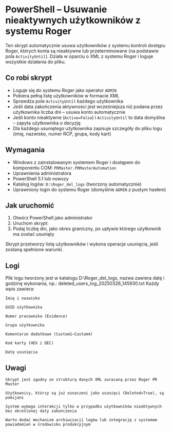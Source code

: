 # PowerShell – Usuwanie nieaktywnych użytkowników z systemu Roger

Ten skrypt automatycznie usuwa użytkowników z systemu kontroli dostępu Roger, których konta są nieaktywne lub przeterminowane (na podstawie pola `ActivityUntil`). Działa w oparciu o XML z systemu Roger i loguje wszystkie działania do pliku.

## Co robi skrypt

- Loguje się do systemu Roger jako operator `ADMIN`
- Pobiera pełną listę użytkowników w formacie XML
- Sprawdza pole `ActivityUntil` każdego użytkownika
- Jeśli data zakończenia aktywności jest wcześniejsza niż podana przez użytkownika liczba dni – usuwa konto automatycznie
- Jeśli konto nieaktywne (`Active=False`) i `ActivityUntil` to data domyślna – zapyta użytkownika o decyzję
- Dla każdego usuniętego użytkownika zapisuje szczegóły do pliku logu (imię, nazwisko, numer RCP, grupa, kody kart)

## Wymagania

- Windows z zainstalowanym systemem Roger i dostępem do komponentu COM: `PRMaster.PRMasterAutomation`
- Uprawnienia administratora
- PowerShell 5.1 lub nowszy
- Katalog logów: `D:\Roger_del_logs` (tworzony automatycznie)
- Uprawniony login do systemu Roger (domyślnie `ADMIN` z pustym hasłem)

## Jak uruchomić

1. Otwórz PowerShell jako administrator
2. Uruchom skrypt:
3. Podaj liczbę dni, jako okres graniczny, po upływie którego użytkownik ma zostać usunięty

Skrypt przetworzy listę użytkowników i wykona operacje usunięcia, jeśli zostaną spełnione warunki.

## Logi

Plik logu tworzony jest w katalogu D:\Roger_del_logs, nazwa zawiera datę i godzinę wykonania, np.:
deleted_users_log_20250326_145930.txt
Każdy wpis zawiera:

    Imię i nazwisko

    GUID użytkownika

    Numer pracownika (Evidence)

    Grupa użytkownika

    Komentarze dodatkowe (Custom1–Custom4)

    Kod karty (HEX i DEC)

    Datę usunięcia
    
## Uwagi

    Skrypt jest zgodny ze strukturą danych XML zwracaną przez Roger PR Master

    Użytkownicy, którzy są już oznaczeni jako usunięci (Deleted=True), są pomijani

    System wymaga interakcji tylko w przypadku użytkowników nieaktywnych bez określonej daty zakończenia

    Warto dodać mechanizm archiwizacji logów lub integrację z systemem powiadomień w środowisku produkcyjnym
